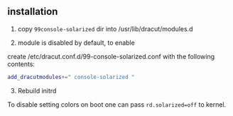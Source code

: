 ## installation

1. copy `99console-solarized` dir into /usr/lib/dracut/modules.d


2. module is disabled by default, to enable  

  create /etc/dracut.conf.d/99-console-solarized.conf with the following contents:

```bash
add_dracutmodules+=" console-solarized "
```

3. Rebuild initrd



To disable setting colors on boot one can pass `rd.solarized=off` to kernel.

